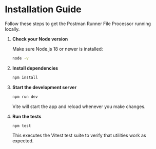 # Installation Guide

Follow these steps to get the Postman Runner File Processor running locally.

1. **Check your Node version**

   Make sure Node.js 18 or newer is installed:

   ```bash
   node -v
   ```

2. **Install dependencies**

   ```bash
   npm install
   ```

3. **Start the development server**

   ```bash
   npm run dev
   ```

   Vite will start the app and reload whenever you make changes.

4. **Run the tests**
   ```bash
   npm test
   ```
   This executes the Vitest test suite to verify that utilities work as expected.
